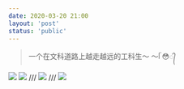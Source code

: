 ```yaml
---
date: 2020-03-20 21:00
layout: 'post'
status: 'public'
---
```

> 一个在文科道路上越走越远的工科生～ ～ᥬ 😳᭄

![](https://vkceyugu.cdn.bspapp.com/VKCEYUGU-imgbed/c93b4ad3-a093-441e-81e8-b4d24e5219f8.jpg)
![](https://vkceyugu.cdn.bspapp.com/VKCEYUGU-imgbed/9319d38a-894a-48c9-9eaf-9caf25c59aa6.jpg)
/// ![](https://vkceyugu.cdn.bspapp.com/VKCEYUGU-imgbed/7d506f4c-4749-4b96-b8b3-ffe8840ed20b.jpg)
/// ![](https://vkceyugu.cdn.bspapp.com/VKCEYUGU-imgbed/dd796458-9d36-4a89-9af0-334dea11ae10.jpg)
